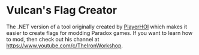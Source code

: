 # Vulcan's Flag Creator
The .NET version of a tool originally created by [PlayerHOI](https://github.com/PlayerHOI) which makes it easier to create flags for modding Paradox games. If you want to learn how to mod, then check out his channel at https://www.youtube.com/c/TheIronWorkshop.
